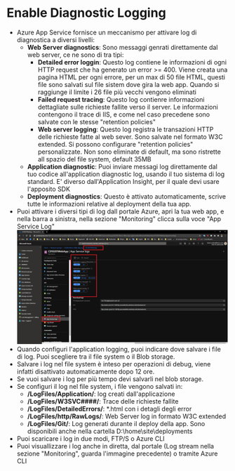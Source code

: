 # Enable Diagnostic Logging

- Azure App Service fornisce un meccanismo per attivare log di diagnostica a diversi livelli:
  - **Web Server diagnostics**: Sono messaggi genrati direttamente dal web server, ce ne sono di tra tipi:
    - **Detailed error loggin**: Questo log contiene le informazioni di ogni HTTP request che ha generato un error >= 400. Viene creata una pagina HTML per ogni errore, per un max di 50 file HTML, questi file sono salvati sul file sistem dove gira la web app. Quando si raggiunge il limite i 26 file più vecchi vengono eliminati
    - **Failed request tracing**: Questo log contienre informazioni dettagliate sulle richieste fallite verso il server. Le informazioni contengono il trace di IIS, e come nel caso precedene sono salvate con le stesse "retention policies"
    - **Web server logging**: Questo log registra le transazioni HTTP delle richieste fatte al web sever. Sono salvate nel formato W3C extended. Si possono configurare "retention policies" personalizzate. Non sono eliminate di default, ma sono ristrette all spazio del file system, default 35MB
  - **Application diagnostic**: Puoi inviare messagi log direttamente dal tuo codice all'application diagnostic log, usando il tuo sistema di log standard. E' diverso dall'Application Insight, per il quale devi usare l'apposito SDK
  - **Deployment diagnostics**: Questo è attivato automaticamente, scrive tutte le informazioni relative al deployment della tua app.
- Puoi attivare i diversi tipi di log dall portale Azure, apri la tua web app, e nella barra a sinistra, nella sezione "Monitoring" clicca sulla voce "App Service Log" ![App Service Log](./pictures/1.png)
- Quando configuri l'application logging, puoi indicare dove salvare i file di log. Puoi scegliere tra il file system o il Blob storage.
- Salvare i log nel file system è inteso per operazioni di debug, viene infatti disattivato automaticamente dopo 12 ore.
- Se vuoi salvare i log per più tempo devi salvarli nel blob storage.
- Se configuri il log nel file system, i file vengono salvati in:
  - **/LogFiles/Application/**: log creati dall'applicazione
  - **/LogFiles/W3SVC####/**: Trace delle richieste fallite
  - **/LogFiles/DetailedErrors/**: *.html con i detagli degli error
  - **/LogFiles/http/RawLogs/**: Web Server log in formato W3C extended
  - **/LogFiles/Git/**: Log generati durante il deploy della app. Sono disponibili anche nella cartella D:\home\site\deployments
- Puoi scaricare i log in due modi, FTP/S o Azure CLI
- Puoi visuallizzare i log anche in diretta, dal portale (Log stream nella sezione "Monitoring", guarda l'immagine precedente) o tramite Azure CLI
